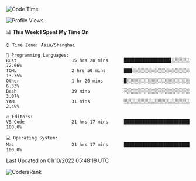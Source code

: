 <!--START_SECTION:waka-->
![Code Time](http://img.shields.io/badge/Code%20Time-1%2C700%20hrs%2019%20mins-blue)

![Profile Views](http://img.shields.io/badge/Profile%20Views-9-blue)

📊 **This Week I Spent My Time On** 

```text
⌚︎ Time Zone: Asia/Shanghai

💬 Programming Languages: 
Rust                     15 hrs 28 mins      ██████████████████░░░░░░░   72.66% 
TOML                     2 hrs 50 mins       ███░░░░░░░░░░░░░░░░░░░░░░   13.35% 
Other                    1 hr 20 mins        █░░░░░░░░░░░░░░░░░░░░░░░░   6.33% 
Bash                     39 mins             ░░░░░░░░░░░░░░░░░░░░░░░░░   3.07% 
YAML                     31 mins             ░░░░░░░░░░░░░░░░░░░░░░░░░   2.49%

🔥 Editors: 
VS Code                  21 hrs 17 mins      █████████████████████████   100.0%

💻 Operating System: 
Mac                      21 hrs 17 mins      █████████████████████████   100.0%

```


 Last Updated on 01/10/2022 05:48:19 UTC
<!--END_SECTION:waka-->

![CodersRank](https://cr-skills-chart-widget.azurewebsites.net/api/api?username=BugenZhao&padding=16&tooltip=true&branding=false&sort-by-score=true&skills=Rust%2C%20Swift%2C%20C%2C%20TypeScript%2C%20Java%2C%20Go%2C%20Dart%2C%20C%2B%2B%2C%20Python%2C%20Assembly%2C%20Shell%2C%20Kotlin)
